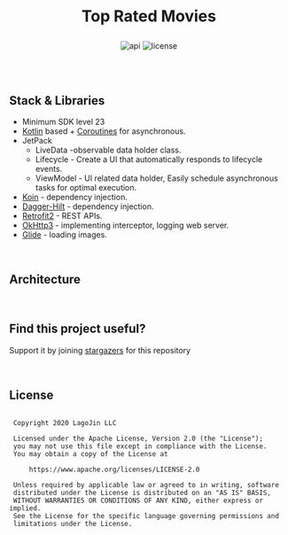 # <p align="center">Top Rated Movies</p>

<p align="center">
<img alt="api" src="https://img.shields.io/badge/API-21%2B-green?logo=android"/>
<img alt="license" src="https://img.shields.io/github/license/hongbeomi/FindTaek?color=blue&logo=apache"/>
</p>

<br>

<br>

##  Stack & Libraries

- Minimum SDK level 23
- [Kotlin](https://kotlinlang.org/) based + [Coroutines](https://github.com/Kotlin/kotlinx.coroutines) for asynchronous.
- JetPack
  - LiveData -observable data holder class.
  - Lifecycle - Create a UI that automatically responds to lifecycle events.
  - ViewModel - UI related data holder, Easily schedule asynchronous tasks for optimal execution.
- [Koin](https://github.com/InsertKoinIO/koin) - dependency injection.
- [Dagger-Hilt](https://dagger.dev/hilt/) - dependency injection.
- [Retrofit2](https://github.com/square/retrofit) - REST APIs.
- [OkHttp3](https://github.com/square/okhttp) - implementing interceptor, logging web server.
- [Glide](https://github.com/bumptech/glide) - loading images.

<br>


##  Architecture



<br>

## Find this project useful?

Support it by joining [stargazers](https://github.com/lagoJin/TopRatedMovies/stargazers) for this repository

<br>

##  License

```

 Copyright 2020 LagoJin LLC

 Licensed under the Apache License, Version 2.0 (the "License");
 you may not use this file except in compliance with the License.
 You may obtain a copy of the License at

     https://www.apache.org/licenses/LICENSE-2.0

 Unless required by applicable law or agreed to in writing, software
 distributed under the License is distributed on an "AS IS" BASIS,
 WITHOUT WARRANTIES OR CONDITIONS OF ANY KIND, either express or implied.
 See the License for the specific language governing permissions and
 limitations under the License.
  
```
